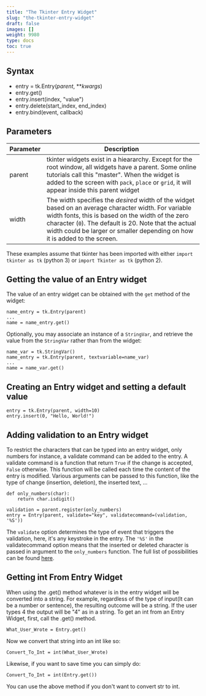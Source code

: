 ```yaml
---
title: "The Tkinter Entry Widget"
slug: "the-tkinter-entry-widget"
draft: false
images: []
weight: 9980
type: docs
toc: true
---
```


## Syntax
* entry = tk.Entry(*parent*, ***kwargs*)
* entry.get()
* entry.insert(index, "value")
* entry.delete(start_index, end_index)
* entry.bind(event, callback)

## Parameters
| Parameter | Description |
| ------ | ------ |
| parent   | tkinter widgets exist in a hieararchy. Except for the root window, all widgets have a parent. Some online tutorials call this "master". When the widget is added to the screen with `pack`, `place` or `grid`, it will appear inside this parent widget   |
| width | The width specifies the _desired_ width of the widget based on an average character width. For variable width fonts, this is based on the width of the zero character (`0`). The default is 20. Note that the actual width could be larger or smaller depending on how it is added to the screen.|


These examples assume that tkinter has been imported with either `import tkinter as tk` (python 3) or `import Tkinter as tk` (python 2).


## Getting the value of an Entry widget
The value of an entry widget can be obtained with the `get` method of the widget:

    name_entry = tk.Entry(parent)
    ...
    name = name_entry.get()

Optionally, you may associate an instance of a `StringVar`, and retrieve the value from the `StringVar` rather than from the widget:

    name_var = tk.StringVar()
    name_entry = tk.Entry(parent, textvariable=name_var)
    ...
    name = name_var.get()




## Creating an Entry widget and setting a default value
    entry = tk.Entry(parent, width=10)
    entry.insert(0, "Hello, World!")
    

## Adding validation to an Entry widget
To restrict the characters that can be typed into an entry widget, only numbers for instance, a validate command can be added to the entry. A validate command is a function that return `True` if the change is accepted, `False` otherwise. This function will be called each time the content of the entry is modified. Various arguments can be passed to this function, like the type of change (insertion, deletion), the inserted text, ... 

    def only_numbers(char):
        return char.isdigit()

    validation = parent.register(only_numbers)
    entry = Entry(parent, validate="key", validatecommand=(validation, '%S'))


The `validate` option determines the type of event that triggers the validation, here, it's any keystroke in the entry. The `'%S'` in the validatecommand option means that the inserted or deleted character is passed in argument to the `only_numbers` function. The full list of possibilities can be found [here][1].


  [1]: http://%20http://infohost.nmt.edu/tcc/help/pubs/tkinter/web/entry-validation.html

## Getting int From Entry Widget
When using the .get() method whatever is in the entry widget will be converted into a string. For example, regardless of the type of input(It can be a number or sentence), the resulting outcome will be a string. If the user types 4 the output will be "4" as in a string. To get an int from an Entry Widget, first, call the .get() method.

    What_User_Wrote = Entry.get()

Now we convert that string into an int like so:

    Convert_To_Int = int(What_User_Wrote)

Likewise, if you want to save time you can simply do:

    Convert_To_Int = int(Entry.get())
You can use the above method if you don't want to convert str to int.

